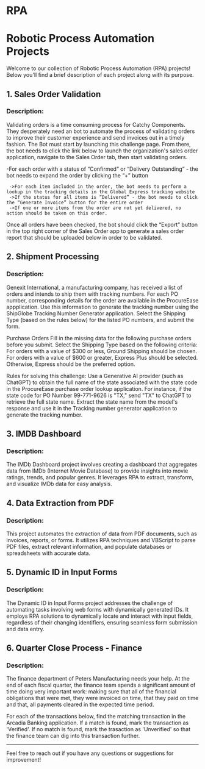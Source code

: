 # RPA

# Robotic Process Automation Projects

Welcome to our collection of Robotic Process Automation (RPA) projects! Below you'll find a brief description of each project along with its purpose.

## 1. Sales Order Validation

### Description:
Validating orders is a time consuming process for Catchy Components. They desperately need an bot to automate the process of validating orders to improve their customer experience and send invoices out in a timely fashion. The Bot must start by launching this challenge page. From there, the bot needs to click the link below to launch the organization's sales order application, navigate to the Sales Order tab, then start validating orders.

-For each order with a status of “Confirmed” or “Delivery Outstanding” - the bot needs to expand the order by clicking the “+” button

     ->For each item included in the order, the bot needs to perform a lookup in the tracking details in the Global Express tracking website
     ->If the status for all items is “Delivered” - the bot needs to click the “Generate Invoice” button for the entire order
     ->If one or more items from the order are not yet delivered, no action should be taken on this order.

Once all orders have been checked, the bot should click the “Export” button in the top right corner of the Sales Order app to generate a sales order report that should be uploaded below in order to be validated.



## 2. Shipment Processing

### Description:
Genexit International, a manufacturing company, has received a list of orders and intends to ship them with tracking numbers. For each PO number, corresponding details for the order are available in the ProcureEase appplication. Use this information to generate the tracking number using the ShipGlobe Tracking Number Generator application. Select the Shipping Type (based on the rules below) for the listed PO numbers, and submit the form.

Purchase Orders
Fill in the missing data for the following purchase orders before you submit. Select the Shipping Type based on the following criteria: For orders with a value of $300 or less, Ground Shipping should be chosen. For orders with a value of $600 or greater, Express Plus should be selected. Otherwise, Express should be the preferred option.

Rules for solving this challenge:
Use a Generative AI provider (such as ChatGPT) to obtain the full name of the state associated with the state code in the ProcureEase purchase order lookup application. For instance, if the state code for PO Number 99-771-9626 is "TX," send "TX" to ChatGPT to retrieve the full state name. Extract the state name from the model's response and use it in the Tracking number generator application to generate the tracking number.

## 3. IMDB Dashboard

### Description:
The IMDb Dashboard project involves creating a dashboard that aggregates data from IMDb (Internet Movie Database) to provide insights into movie ratings, trends, and popular genres. It leverages RPA to extract, transform, and visualize IMDb data for easy analysis.

## 4. Data Extraction from PDF

### Description:
This project automates the extraction of data from PDF documents, such as invoices, reports, or forms. It utilizes RPA techniques and VBScript to parse PDF files, extract relevant information, and populate databases or spreadsheets with accurate data.

## 5. Dynamic ID in Input Forms

### Description:
The Dynamic ID in Input Forms project addresses the challenge of automating tasks involving web forms with dynamically generated IDs. It employs RPA solutions to dynamically locate and interact with input fields, regardless of their changing identifiers, ensuring seamless form submission and data entry.
## 6. Quarter Close Process - Finance

### Description:
The finance department of Peters Manufacturing needs your help. At the end of each fiscal quarter, the finance team spends a significant amount of time doing very important work: making sure that all of the financial obligations that were met, they were invoiced on time, that they paid on time and that, all payments cleared in the expected time period.

For each of the transactions below, find the matching transaction in the Arcadia Banking application. If a match is found, mark the transaction as 'Verified'. If no match is found, mark the trasaction as 'Unverified' so that the finance team can dig into this transaction further.


---

Feel free to reach out if you have any questions or suggestions for improvement!
